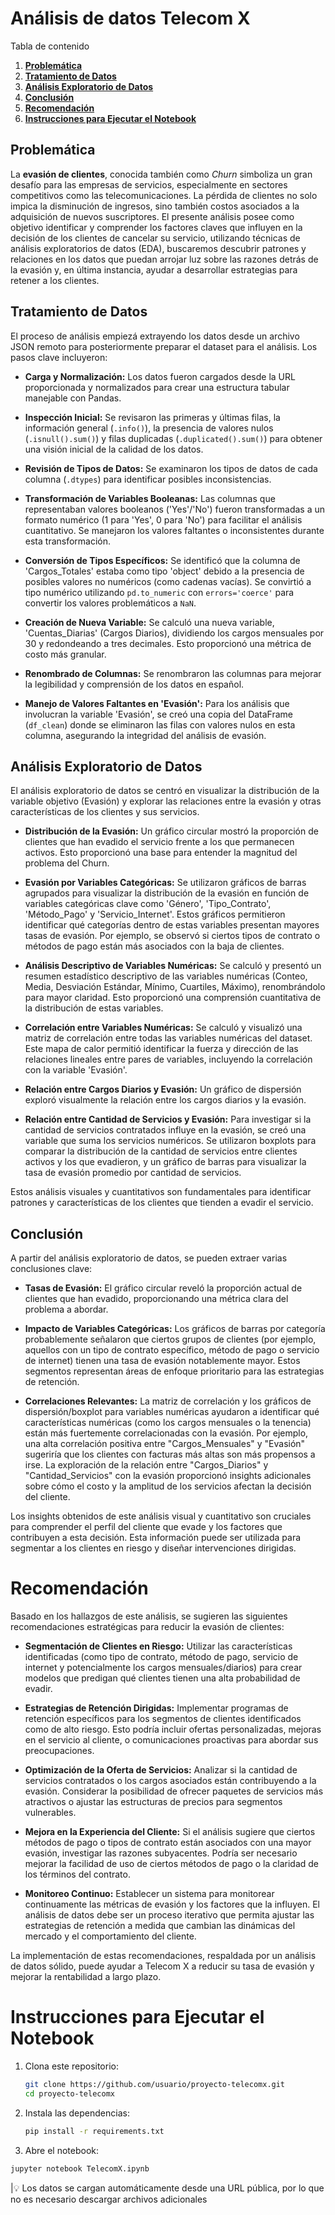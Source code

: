 # Análisis de datos Telecom X

Tabla de contenido

1. **[Problemática](#Problemática)**
1. **[Tratamiento de Datos](#Tratamiento_de_Datos)**
1. **[Análisis Exploratorio de Datos](#Análisis_Exploratorio_de_Datos)**
1. **[Conclusión](#Conclusión)**
1. **[Recomendación](#Recomendación)**
1. **[Instrucciones para Ejecutar el Notebook](#Instrucciones_para_Ejecutar_el_Notebook)**

## **Problemática**

La **evasión de clientes**, conocida también como *Churn* simboliza un gran desafío para las empresas de servicios, especialmente en sectores competitivos como las telecomunicaciones. La pérdida de clientes no solo impica la disminución de ingresos, sino también costos asociados a la adquisición de nuevos suscriptores. El presente análisis posee como objetivo identificar y comprender los factores claves que influyen en la decisión de los clientes de cancelar su servicio, utilizando técnicas de análisis exploratorios de datos (EDA), buscaremos descubrir patrones y relaciones en los datos que puedan arrojar luz sobre las razones detrás de la evasión y, en última instancia, ayudar a desarrollar estrategias para retener a los clientes. 

## **Tratamiento de Datos**

El proceso de análisis empiezá extrayendo los datos desde un archivo JSON remoto para posteriormente preparar el dataset para el análisis. Los pasos clave incluyeron:

- **Carga y Normalización:** Los datos fueron cargados desde la URL proporcionada y normalizados para crear una estructura tabular manejable con Pandas.

- **Inspección Inicial:** Se revisaron las primeras y últimas filas, la información general (`.info()`), la presencia de valores nulos (`.isnull().sum()`) y filas duplicadas (`.duplicated().sum()`) para obtener una visión inicial de la calidad de los datos.

- **Revisión de Tipos de Datos:** Se examinaron los tipos de datos de cada columna (`.dtypes`) para identificar posibles inconsistencias.

- **Transformación de Variables Booleanas:** Las columnas que representaban valores booleanos ('Yes'/'No') fueron transformadas a un formato numérico (1 para 'Yes', 0 para 'No') para facilitar el análisis cuantitativo. Se manejaron los valores faltantes o inconsistentes durante esta transformación.

- **Conversión de Tipos Específicos:** Se identificó que la columna de 'Cargos_Totales' estaba como tipo 'object' debido a la presencia de posibles valores no numéricos (como cadenas vacías). Se convirtió a tipo numérico utilizando `pd.to_numeric` con `errors='coerce'` para convertir los valores problemáticos a `NaN`.

- **Creación de Nueva Variable:** Se calculó una nueva variable, 'Cuentas_Diarias' (Cargos Diarios), dividiendo los cargos mensuales por 30 y redondeando a tres decimales. Esto proporcionó una métrica de costo más granular.

- **Renombrado de Columnas:** Se renombraron las columnas para mejorar la legibilidad y comprensión de los datos en español.

- **Manejo de Valores Faltantes en 'Evasión':** Para los análisis que involucran la variable 'Evasión', se creó una copia del DataFrame (`df_clean`) donde se eliminaron las filas con valores nulos en esta columna, asegurando la integridad del análisis de evasión.

## **Análisis Exploratorio de Datos**

El análisis exploratorio de datos se centró en visualizar la distribución de la variable objetivo (Evasión) y explorar las relaciones entre la evasión y otras características de los clientes y sus servicios.

- **Distribución de la Evasión:** Un gráfico circular mostró la proporción de clientes que han evadido el servicio frente a los que permanecen activos. Esto proporcionó una base para entender la magnitud del problema del Churn.

- **Evasión por Variables Categóricas:** Se utilizaron gráficos de barras agrupados para visualizar la distribución de la evasión en función de variables categóricas clave como 'Género', 'Tipo_Contrato', 'Método_Pago' y 'Servicio_Internet'. Estos gráficos permitieron identificar qué categorías dentro de estas variables presentan mayores tasas de evasión. Por ejemplo, se observó si ciertos tipos de contrato o métodos de pago están más asociados con la baja de clientes.

- **Análisis Descriptivo de Variables Numéricas:** Se calculó y presentó un resumen estadístico descriptivo de las variables numéricas (Conteo, Media, Desviación Estándar, Mínimo, Cuartiles, Máximo), renombrándolo para mayor claridad. Esto proporcionó una comprensión cuantitativa de la distribución de estas variables.

- **Correlación entre Variables Numéricas:** Se calculó y visualizó una matriz de correlación entre todas las variables numéricas del dataset. Este mapa de calor permitió identificar la fuerza y dirección de las relaciones lineales entre pares de variables, incluyendo la correlación con la variable 'Evasión'.

- **Relación entre Cargos Diarios y Evasión:** Un gráfico de dispersión exploró visualmente la relación entre los cargos diarios y la evasión.

- **Relación entre Cantidad de Servicios y Evasión:** Para investigar si la cantidad de servicios contratados influye en la evasión, se creó una variable que suma los servicios numéricos. Se utilizaron boxplots para comparar la distribución de la cantidad de servicios entre clientes activos y los que evadieron, y un gráfico de barras para visualizar la tasa de evasión promedio por cantidad de servicios.

Estos análisis visuales y cuantitativos son fundamentales para identificar patrones y características de los clientes que tienden a evadir el servicio.

## **Conclusión**

A partir del análisis exploratorio de datos, se pueden extraer varias conclusiones clave:

- **Tasas de Evasión:** El gráfico circular reveló la proporción actual de clientes que han evadido, proporcionando una métrica clara del problema a abordar.

- **Impacto de Variables Categóricas:** Los gráficos de barras por categoría probablemente señalaron que ciertos grupos de clientes (por ejemplo, aquellos con un tipo de contrato específico, método de pago o servicio de internet) tienen una tasa de evasión notablemente mayor. Estos segmentos representan áreas de enfoque prioritario para las estrategias de retención.

- **Correlaciones Relevantes:** La matriz de correlación y los gráficos de dispersión/boxplot para variables numéricas ayudaron a identificar qué características numéricas (como los cargos mensuales o la tenencia) están más fuertemente correlacionadas con la evasión. Por ejemplo, una alta correlación positiva entre "Cargos_Mensuales" y "Evasión" sugeriría que los clientes con facturas más altas son más propensos a irse. La exploración de la relación entre "Cargos_Diarios" y "Cantidad_Servicios" con la evasión proporcionó insights adicionales sobre cómo el costo y la amplitud de los servicios afectan la decisión del cliente.

Los insights obtenidos de este análisis visual y cuantitativo son cruciales para comprender el perfil del cliente que evade y los factores que contribuyen a esta decisión. Esta información puede ser utilizada para segmentar a los clientes en riesgo y diseñar intervenciones dirigidas.

# **Recomendación**

Basado en los hallazgos de este análisis, se sugieren las siguientes recomendaciones estratégicas para reducir la evasión de clientes:

- **Segmentación de Clientes en Riesgo:** Utilizar las características identificadas (como tipo de contrato, método de pago, servicio de internet y potencialmente los cargos mensuales/diarios) para crear modelos que predigan qué clientes tienen una alta probabilidad de evadir.

- **Estrategias de Retención Dirigidas:** Implementar programas de retención específicos para los segmentos de clientes identificados como de alto riesgo. Esto podría incluir ofertas personalizadas, mejoras en el servicio al cliente, o comunicaciones proactivas para abordar sus preocupaciones.

- **Optimización de la Oferta de Servicios:** Analizar si la cantidad de servicios contratados o los cargos asociados están contribuyendo a la evasión. Considerar la posibilidad de ofrecer paquetes de servicios más atractivos o ajustar las estructuras de precios para segmentos vulnerables.

- **Mejora en la Experiencia del Cliente:** Si el análisis sugiere que ciertos métodos de pago o tipos de contrato están asociados con una mayor evasión, investigar las razones subyacentes. Podría ser necesario mejorar la facilidad de uso de ciertos métodos de pago o la claridad de los términos del contrato.

- **Monitoreo Continuo:** Establecer un sistema para monitorear continuamente las métricas de evasión y los factores que la influyen. El análisis de datos debe ser un proceso iterativo que permita ajustar las estrategias de retención a medida que cambian las dinámicas del mercado y el comportamiento del cliente.

La implementación de estas recomendaciones, respaldada por un análisis de datos sólido, puede ayudar a Telecom X a reducir su tasa de evasión y mejorar la rentabilidad a largo plazo.

# **Instrucciones para Ejecutar el Notebook**

1. Clona este repositorio:

   ```bash
   git clone https://github.com/usuario/proyecto-telecomx.git
   cd proyecto-telecomx

2. Instala las dependencias:

   ```bash
   pip install -r requirements.txt

3. Abre el notebook:

  ```bash
  jupyter notebook TelecomX.ipynb
  ```

|💡 Los datos se cargan automáticamente desde una URL pública, por lo que no es necesario descargar archivos adicionales
